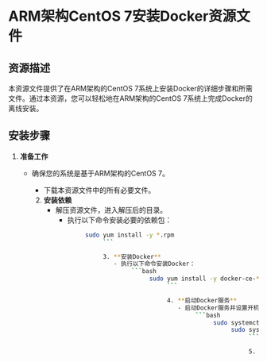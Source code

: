  # ARM架构CentOS 7安装Docker资源文件

 ## 资源描述

 本资源文件提供了在ARM架构的CentOS 7系统上安装Docker的详细步骤和所需文件。通过本资源，您可以轻松地在ARM架构的CentOS 7系统上完成Docker的离线安装。

 ## 安装步骤

 1. **准备工作**
    - 确保您的系统是基于ARM架构的CentOS 7。
       - 下载本资源文件中的所有必要文件。

       2. **安装依赖**
          - 解压资源文件，进入解压后的目录。
             - 执行以下命令安装必要的依赖包：
                  ```bash
                       sudo yum install -y *.rpm
                            ```

                            3. **安装Docker**
                               - 执行以下命令安装Docker：
                                    ```bash
                                         sudo yum install -y docker-ce-*.rpm docker-ce-cli-*.rpm containerd.io-*.rpm
                                              ```

                                              4. **启动Docker服务**
                                                 - 启动Docker服务并设置开机自启动：
                                                      ```bash
                                                           sudo systemctl start docker
                                                                sudo systemctl enable docker
                                                                     ```

                                                                     5. **验证安装**
                                                                        - 运行以下命令验证Docker是否安装成功：
                                                                             ```bash
                                                                                  sudo docker --version
                                                                                       ```
                                                                                          - 如果显示Docker版本信息，则表示安装成功。

                                                                                          ## 注意事项

                                                                                          - 本资源文件适用于ARM架构的CentOS 7系统，其他架构或操作系统可能不适用。
                                                                                          - 安装过程中请确保网络连接正常，以便下载必要的依赖包。
                                                                                          - 如果在安装过程中遇到问题，请参考相关文档或寻求技术支持。

                                                                                          ## 资源文件列表

                                                                                          - `docker-ce-*.rpm`：Docker社区版安装包
                                                                                          - `docker-ce-cli-*.rpm`：Docker命令行工具安装包
                                                                                          - `containerd.io-*.rpm`：容器运行时安装包
                                                                                          - `*.rpm`：其他必要的依赖包

                                                                                          ## 联系我们

                                                                                          如果您在使用本资源文件过程中遇到任何问题，或有任何建议，欢迎通过以下方式联系我们：

                                                                                          - 邮箱：example@example.com
                                                                                          - 电话：123-456-7890

                                                                                          感谢您的使用！

                                                                                          ## 下载链接
                                                                                          [ARM架构CentOS7安装Docker资源文件](https://pan.quark.cn/s/8bd1cd294486) 

                                                                                          (备用: [备用下载](https://pan.baidu.com/s/1dgiklQl-fxABjcp2VL0cRw?pwd=1234))
